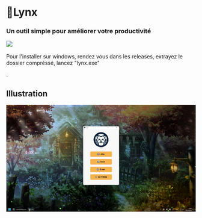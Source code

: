 <body>
    <h1>🔎Lynx</h1>
    <h3>Un outil simple pour améliorer votre productivité</h3>
    <img src="assets/lynx.ico">
    <p>Pour l'installer sur windows, rendez vous dans les releases, extrayez le dossier compréssé, lancez "lynx.exe"</p>.
    <h2>Illustration</h2>
    <img src="screenshot.png">
</body>
